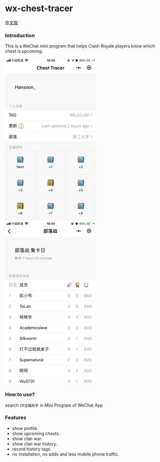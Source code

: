 # wx-chest-tracer

[中文版](./README_CN.md)

### Introduction

This is a WeChat mini program that helps Clash Royale players know which chest is upcoming.

![alt text](./doc/ui_1.png)![alt text](./doc/ui_2.png)

### How to use?

search `CR宝箱助手` in Mini Program of WeChat App

### Features

- show profile.
- show upcoming chests.
- show clan war.
- show clan war history.
- record history tags.
- no installation, no adds and less mobile phone traffic.
